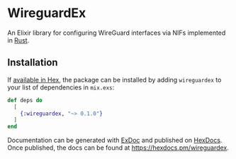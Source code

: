 # WireguardEx

An Elixir library for configuring WireGuard interfaces via NIFs implemented in
[Rust](https://rust-lang.org).

## Installation

If [available in Hex](https://hex.pm/docs/publish), the package can be installed
by adding `wireguardex` to your list of dependencies in `mix.exs`:

```elixir
def deps do
  [
    {:wireguardex, "~> 0.1.0"}
  ]
end
```

Documentation can be generated with [ExDoc](https://github.com/elixir-lang/ex_doc)
and published on [HexDocs](https://hexdocs.pm). Once published, the docs can
be found at <https://hexdocs.pm/wireguardex>.


